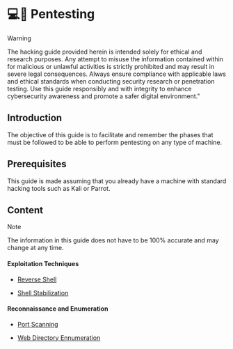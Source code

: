 # 💻🔐 Pentesting  

> [!WARNING]
> The hacking guide provided herein is intended solely for ethical and research purposes. Any attempt to misuse the information contained within for malicious or unlawful activities is strictly prohibited and may result in severe legal consequences. Always ensure compliance with applicable laws and ethical standards when conducting security research or penetration testing. Use this guide responsibly and with integrity to enhance cybersecurity awareness and promote a safer digital environment."


## Introduction
The objective of this guide is to facilitate and remember the phases that must be followed to be able to perform pentesting on any type of machine.  

## Prerequisites
This guide is made assuming that you already have a machine with standard hacking tools such as Kali or Parrot.

## Content
> [!NOTE]
> The information in this guide does not have to be 100% accurate and may change at any time.


#### Exploitation Techniques
- [Reverse Shell](https://github.com/albertcastineira/cybersecurity/blob/main/Exploitation%20Techniques/ReverseShell.md)

- [Shell Stabilization](https://github.com/albertcastineira/cybersecurity/blob/main/Exploitation%20Techniques/ShellStabilization.md)

#### Reconnaissance and Enumeration
- [Port Scanning](https://github.com/albertcastineira/cybersecurity/blob/main/Reconnaissance%20and%20Enumeration/PortScanning.md)

- [Web Directory Ennumeration](https://github.com/albertcastineira/cybersecurity/blob/main/Reconnaissance%20and%20Enumeration/WebDirectoryEnnumeration.md)
